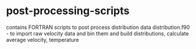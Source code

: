 # post-processing-scripts
contains FORTRAN scripts to post process distribution data
distribution.f90 - to import raw velocity data and bin them and build distributions, calculate average velocity, temperature
